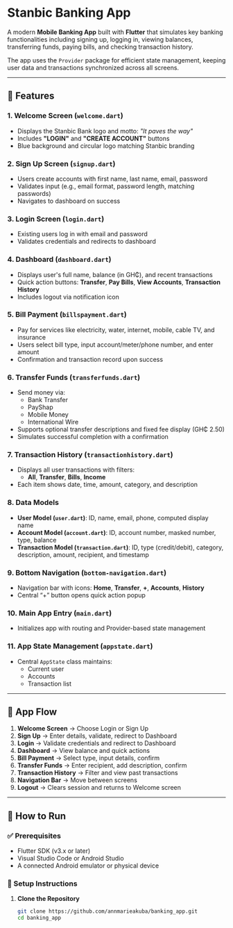 # Stanbic Banking App

A modern **Mobile Banking App** built with **Flutter** that simulates key banking functionalities including signing up, logging in, viewing balances, transferring funds, paying bills, and checking transaction history.

The app uses the `Provider` package for efficient state management, keeping user data and transactions synchronized across all screens.

---

## 📱 Features

### 1. Welcome Screen (`welcome.dart`)
- Displays the Stanbic Bank logo and motto: _"It paves the way"_
- Includes **"LOGIN"** and **"CREATE ACCOUNT"** buttons
- Blue background and circular logo matching Stanbic branding

### 2. Sign Up Screen (`signup.dart`)
- Users create accounts with first name, last name, email, password
- Validates input (e.g., email format, password length, matching passwords)
- Navigates to dashboard on success

### 3. Login Screen (`login.dart`)
- Existing users log in with email and password
- Validates credentials and redirects to dashboard

### 4. Dashboard (`dashboard.dart`)
- Displays user's full name, balance (in GH₵), and recent transactions
- Quick action buttons: **Transfer**, **Pay Bills**, **View Accounts**, **Transaction History**
- Includes logout via notification icon

### 5. Bill Payment (`billspayment.dart`)
- Pay for services like electricity, water, internet, mobile, cable TV, and insurance
- Users select bill type, input account/meter/phone number, and enter amount
- Confirmation and transaction record upon success

### 6. Transfer Funds (`transferfunds.dart`)
- Send money via:
  - Bank Transfer
  - PayShap
  - Mobile Money
  - International Wire
- Supports optional transfer descriptions and fixed fee display (GH₵ 2.50)
- Simulates successful completion with a confirmation

### 7. Transaction History (`transactionhistory.dart`)
- Displays all user transactions with filters:
  - **All**, **Transfer**, **Bills**, **Income**
- Each item shows date, time, amount, category, and description

### 8. Data Models
- **User Model (`user.dart`)**: ID, name, email, phone, computed display name
- **Account Model (`account.dart`)**: ID, account number, masked number, type, balance
- **Transaction Model (`transaction.dart`)**: ID, type (credit/debit), category, description, amount, recipient, and timestamp

### 9. Bottom Navigation (`bottom-navigation.dart`)
- Navigation bar with icons: **Home**, **Transfer**, **+**, **Accounts**, **History**
- Central “+” button opens quick action popup

### 10. Main App Entry (`main.dart`)
- Initializes app with routing and Provider-based state management

### 11. App State Management (`appstate.dart`)
- Central `AppState` class maintains:
  - Current user
  - Accounts
  - Transaction list

---

## 🔄 App Flow

1. **Welcome Screen** → Choose Login or Sign Up  
2. **Sign Up** → Enter details, validate, redirect to Dashboard  
3. **Login** → Validate credentials and redirect to Dashboard  
4. **Dashboard** → View balance and quick actions  
5. **Bill Payment** → Select type, input details, confirm  
6. **Transfer Funds** → Enter recipient, add description, confirm  
7. **Transaction History** → Filter and view past transactions  
8. **Navigation Bar** → Move between screens  
9. **Logout** → Clears session and returns to Welcome screen

---

## 🚀 How to Run

### ✅ Prerequisites
- Flutter SDK (v3.x or later)
- Visual Studio Code or Android Studio
- A connected Android emulator or physical device

### 🧰 Setup Instructions

1. **Clone the Repository**
   ```bash
   git clone https://github.com/annmarieakuba/banking_app.git
   cd banking_app
